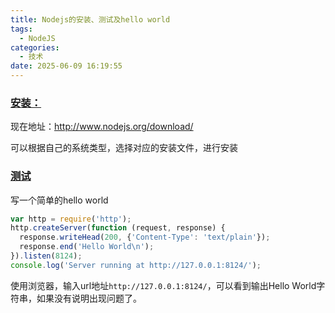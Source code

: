 ```yaml
---
title: Nodejs的安装、测试及hello world
tags:
  - NodeJS
categories:
  - 技术
date: 2025-06-09 16:19:55
---
```

### [安装：](#1)

现在地址：http://www.nodejs.org/download/

可以根据自己的系统类型，选择对应的安装文件，进行安装

### [测试](#2)

写一个简单的hello world

```js
var http = require('http');
http.createServer(function (request, response) {
  response.writeHead(200, {'Content-Type': 'text/plain'});
  response.end('Hello World\n');
}).listen(8124);
console.log('Server running at http://127.0.0.1:8124/');
```
使用浏览器，输入url地址`http://127.0.0.1:8124/`，可以看到输出Hello World字符串，如果没有说明出现问题了。

